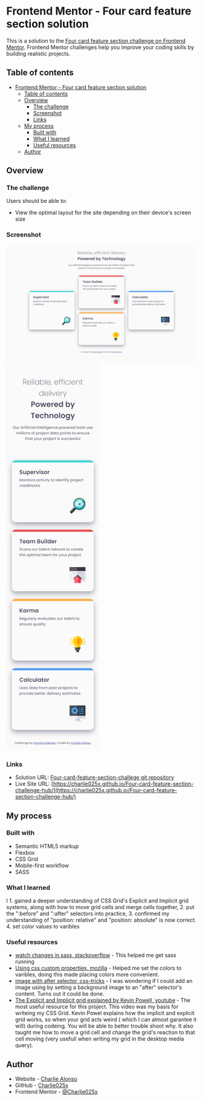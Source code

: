 # Frontend Mentor - Four card feature section solution

This is a solution to the [Four card feature section challenge on Frontend Mentor](https://www.frontendmentor.io/challenges/four-card-feature-section-weK1eFYK). Frontend Mentor challenges help you improve your coding skills by building realistic projects. 

## Table of contents

- [Frontend Mentor - Four card feature section solution](#frontend-mentor---four-card-feature-section-solution)
  - [Table of contents](#table-of-contents)
  - [Overview](#overview)
    - [The challenge](#the-challenge)
    - [Screenshot](#screenshot)
    - [Links](#links)
  - [My process](#my-process)
    - [Built with](#built-with)
    - [What I learned](#what-i-learned)
    - [Useful resources](#useful-resources)
  - [Author](#author)

## Overview

### The challenge

Users should be able to:

- View the optimal layout for the site depending on their device's screen size

### Screenshot

![](./screenshots/desktopVersion.png)
![](./screenshots/mobileVersion.png)

### Links

- Solution URL: [Four-card-feature-section-challege git repository](https://github.com/Charlie025x/Four-card-feature-section-challenge-hub)
- Live Site URL: [https://charlie025x.github.io/Four-card-feature-section-challenge-hub/](https://charlie025x.github.io/Four-card-feature-section-challenge-hub/)

## My process

### Built with

- Semantic HTML5 markup
- Flexbox
- CSS Grid
- Mobile-first workflow
- SASS

### What I learned

I 1. gained a deeper understanding of CSS Grid's Explicit and Implicit grid systems, along with how to move grid cells and merge cells together, 2. put the ":before" and ":after" selectors into practice, 3. confirmed my understanding of "position: relative" and "position: absolute" is now correct. 4. set color values to varibles

### Useful resources

- [watch changes in sass, stackoverflow](https://stackoverflow.com/questions/18427849/how-to-watch-changes-in-whole-directory-folder-containing-many-sass-files) - This helped me get sass running
- [Using css custom properties, mozilla](https://developer.mozilla.org/en-US/docs/Web/CSS/Using_CSS_custom_properties) - Helped me set the colors to varibles, doing this made placing colors more convenient.
- [image with after selector, css-tricks](https://css-tricks.com/forums/topic/image-with-after-issue/) - I was wondering if I could add an image using by setting a background image to an "after" selector's content. Turns out it could be done.
- [The Explicit and Implicit grid explained by Kevin Powell, youtube](https://www.youtube.com/watch?v=cMWnIX3ukLI) - The most useful resource for this project. This video was my basis for writeing my CSS Grid. Kevin Powel explains how the implicit and explicit grid works, so when your grid acts weird ( which I can almost garantee it will) during codeing. You will be able to better trouble shoot why. It also taught me how to move a grid cell and change the grid's reaction to that cell moving (very usefull when writing my grid in the desktop media query).

## Author

- Website - [Charlie Alonso](https://charlie-alonso.netlify.app/)
- GitHub - [Charlie025x](https://github.com/Charlie025x)
- Frontend Mentor - [@Charlie025x](https://www.frontendmentor.io/profile/Charlie025x)